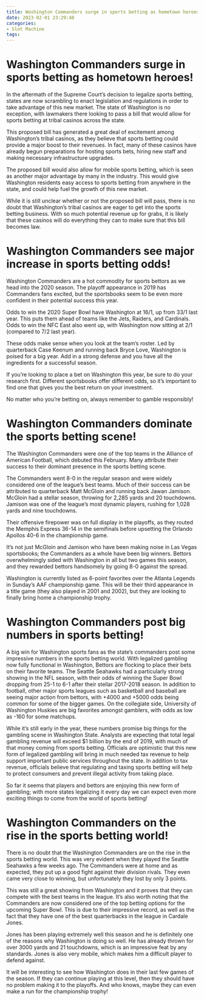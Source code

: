 ```yaml
---
title: Washington Commanders surge in sports betting as hometown heroes!
date: 2023-02-01 23:29:48
categories:
- Slot Machine
tags:
---
```



#  Washington Commanders surge in sports betting as hometown heroes!

In the aftermath of the Supreme Court’s decision to legalize sports betting, states are now scrambling to enact legislation and regulations in order to take advantage of this new market. The state of Washington is no exception, with lawmakers there looking to pass a bill that would allow for sports betting at tribal casinos across the state.

This proposed bill has generated a great deal of excitement among Washington’s tribal casinos, as they believe that sports betting could provide a major boost to their revenues. In fact, many of these casinos have already begun preparations for hosting sports bets, hiring new staff and making necessary infrastructure upgrades.

The proposed bill would also allow for mobile sports betting, which is seen as another major advantage by many in the industry. This would give Washington residents easy access to sports betting from anywhere in the state, and could help fuel the growth of this new market.

While it is still unclear whether or not the proposed bill will pass, there is no doubt that Washington’s tribal casinos are eager to get into the sports betting business. With so much potential revenue up for grabs, it is likely that these casinos will do everything they can to make sure that this bill becomes law.

#  Washington Commanders see major increase in sports betting odds!

Washington Commanders are a hot commodity for sports bettors as we head into the 2020 season. The playoff appearance in 2019 has Commanders fans excited, but the sportsbooks seem to be even more confident in their potential success this year.

Odds to win the 2020 Super Bowl have Washington at 16/1, up from 33/1 last year. This puts them ahead of teams like the Jets, Raiders, and Cardinals. Odds to win the NFC East also went up, with Washington now sitting at 2/1 (compared to 7/2 last year).

These odds make sense when you look at the team’s roster. Led by quarterback Case Keenum and running back Bryce Love, Washington is poised for a big year. Add in a strong defense and you have all the ingredients for a successful season.

If you’re looking to place a bet on Washington this year, be sure to do your research first. Different sportsbooks offer different odds, so it’s important to find one that gives you the best return on your investment.

No matter who you’re betting on, always remember to gamble responsibly!

# Washington Commanders dominate the sports betting scene!

The Washington Commanders were one of the top teams in the Alliance of American Football, which debuted this February. Many attribute their success to their dominant presence in the sports betting scene.

The Commanders went 8-0 in the regular season and were widely considered one of the league’s best teams. Much of their success can be attributed to quarterback Matt McGloin and running back Jawan Jamison. McGloin had a stellar season, throwing for 2,285 yards and 20 touchdowns. Jamison was one of the league’s most dynamic players, rushing for 1,028 yards and nine touchdowns.

Their offensive firepower was on full display in the playoffs, as they routed the Memphis Express 36-14 in the semifinals before upsetting the Orlando Apollos 40-6 in the championship game.

It’s not just McGloin and Jamison who have been making noise in Las Vegas sportsbooks; the Commanders as a whole have been big winners. Bettors overwhelmingly sided with Washington in all but two games this season, and they rewarded bettors handsomely by going 8-0 against the spread.

Washington is currently listed as 6-point favorites over the Atlanta Legends in Sunday’s AAF championship game. This will be their third appearance in a title game (they also played in 2001 and 2002), but they are looking to finally bring home a championship trophy.

# Washington Commanders post big numbers in sports betting!

A big win for Washington sports fans as the state’s commanders post some impressive numbers in the sports betting world. With legalized gambling now fully functional in Washington, Bettors are flocking to place their bets on their favorite teams. The Seattle Seahawks had a particularly strong showing in the NFL season, with their odds of winning the Super Bowl dropping from 25-1 to 6-1 after their stellar 2017-2018 season. In addition to football, other major sports leagues such as basketball and baseball are seeing major action from bettors, with +4000 and +5000 odds being common for some of the bigger games. On the collegiate side, University of Washington Huskies are big favorites amongst gamblers, with odds as low as -160 for some matchups.

While it’s still early in the year, these numbers promise big things for the gambling scene in Washington State. Analysts are expecting that total legal gambling revenue will exceed $1 billion by the end of 2019, with much of that money coming from sports betting. Officials are optimistic that this new form of legalized gambling will bring in much needed tax revenue to help support important public services throughout the state. In addition to tax revenue, officials believe that regulating and taxing sports betting will help to protect consumers and prevent illegal activity from taking place.

So far it seems that players and bettors are enjoying this new form of gambling; with more states legalizing it every day we can expect even more exciting things to come from the world of sports betting!

# Washington Commanders on the rise in the sports betting world!

There is no doubt that the Washington Commanders are on the rise in the sports betting world. This was very evident when they played the Seattle Seahawks a few weeks ago. The Commanders were at home and as expected, they put up a good fight against their division rivals. They even came very close to winning, but unfortunately they lost by only 3 points.

This was still a great showing from Washington and it proves that they can compete with the best teams in the league. It’s also worth noting that the Commanders are now considered one of the top betting options for the upcoming Super Bowl. This is due to their impressive record, as well as the fact that they have one of the best quarterbacks in the league in Cardale Jones.

Jones has been playing extremely well this season and he is definitely one of the reasons why Washington is doing so well. He has already thrown for over 3000 yards and 21 touchdowns, which is an impressive feat by any standards. Jones is also very mobile, which makes him a difficult player to defend against.

It will be interesting to see how Washington does in their last few games of the season. If they can continue playing at this level, then they should have no problem making it to the playoffs. And who knows, maybe they can even make a run for the championship trophy!